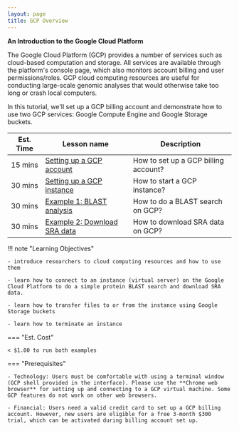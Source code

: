 ```yaml
---
layout: page
title: GCP Overview
---
```


**An Introduction to the Google Cloud Platform**

The Google Cloud Platform (GCP) provides a number of services such as cloud-based computation and storage. All services are available through the platform's console page, which also monitors account billing and user permissions/roles. GCP cloud computing resources are useful for conducting large-scale genomic analyses that would otherwise take too long or crash local computers.

In this tutorial, we'll set up a GCP billing account and demonstrate how to use two GCP services: Google Compute Engine and Google Storage buckets.

Est. Time | Lesson name | Description
--- | --- | ---
15 mins  | [Setting up a GCP account](./gcp1.md) | How to set up a GCP billing account?
30 mins  | [Setting up a GCP instance](./gcp2.md) | How to start a GCP instance?
30 mins  | [Example 1: BLAST analysis](./gcp3.md) | How to do a BLAST search on GCP?
30 mins  | [Example 2: Download SRA data](./gcp4.md) | How to download SRA data on GCP?

!!! note "Learning Objectives"

    - introduce researchers to cloud computing resources and how to use them

    - learn how to connect to an instance (virtual server) on the Google Cloud Platform to do a simple protein BLAST search and download SRA data.

    - learn how to transfer files to or from the instance using Google Storage buckets

    - learn how to terminate an instance

=== "Est. Cost"

    < $1.00 to run both examples

=== "Prerequisites"

    - Technology: Users must be comfortable with using a terminal window (GCP shell provided in the interface). Please use the **Chrome web browser** for setting up and connecting to a GCP virtual machine. Some GCP features do not work on other web browsers.

    - Financial: Users need a valid credit card to set up a GCP billing account. However, new users are eligible for a free 3-month $300 trial, which can be activated during billing account set up.
